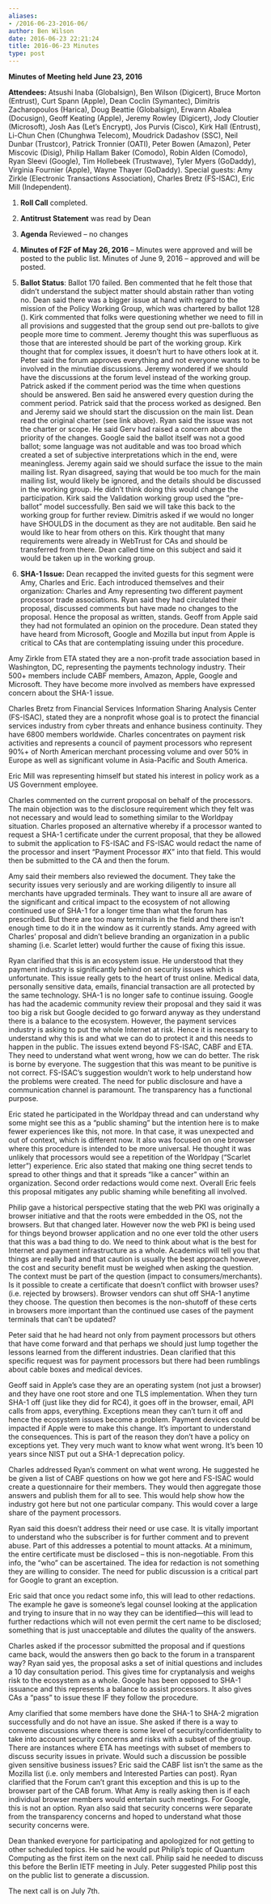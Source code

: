 ```yaml
---
aliases:
- /2016-06-23-2016-06/
author: Ben Wilson
date: 2016-06-23 22:21:24
title: 2016-06-23 Minutes
type: post
---
```


**Minutes of Meeting held June 23, 2016**

**Attendees:** Atsushi Inaba (Globalsign), Ben Wilson (Digicert), Bruce Morton (Entrust), Curt Spann (Apple), Dean Coclin (Symantec), Dimitris Zacharopoulos (Harica), Doug Beattie (Globalsign), Erwann Abalea (Docusign), Geoff Keating (Apple), Jeremy Rowley (Digicert), Jody Cloutier (Microsoft), Josh Aas (Let’s Encrypt), Jos Purvis (Cisco), Kirk Hall (Entrust), Li-Chun Chen (Chunghwa Telecom), Moudrick Dadashov (SSC), Neil Dunbar (Trustcor), Patrick Tronnier (OATI), Peter Bowen (Amazon), Peter Miscovic (Disig), Philip Hallam Baker (Comodo), Robin Alden (Comodo), Ryan Sleevi (Google), Tim Hollebeek (Trustwave), Tyler Myers (GoDaddy), Virginia Fournier (Apple), Wayne Thayer (GoDaddy). Special guests: Amy Zirkle (Electronic Transactions Association), Charles Bretz (FS-ISAC), Eric Mill (Independent).

1. **Roll Call** completed.

1. **Antitrust Statement** was read by Dean

1. **Agenda** Reviewed – no changes

1. **Minutes of F2F of May 26, 2016** – Minutes were approved and will be posted to the public list. Minutes of June 9, 2016 – approved and will be posted.

1. **Ballot Status**: Ballot 170 failed. Ben commented that he felt those that didn’t understand the subject matter should abstain rather than voting no. Dean said there was a bigger issue at hand with regard to the mission of the Policy Working Group, which was chartered by ballot 128 (). Kirk commented that folks were questioning whether we need to fill in all provisions and suggested that the group send out pre-ballots to give people more time to comment. Jeremy thought this was superfluous as those that are interested should be part of the working group. Kirk thought that for complex issues, it doesn’t hurt to have others look at it. Peter said the forum approves everything and not everyone wants to be involved in the minutiae discussions. Jeremy wondered if we should have the discussions at the forum level instead of the working group. Patrick asked if the comment period was the time when questions should be answered. Ben said he answered every question during the comment period. Patrick said that the process worked as designed. Ben and Jeremy said we should start the discussion on the main list. Dean read the original charter (see link above). Ryan said the issue was not the charter or scope. He said Gerv had raised a concern about the priority of the changes. Google said the ballot itself was not a good ballot; some language was not auditable and was too broad which created a set of subjective interpretations which in the end, were meaningless. Jeremy again said we should surface the issue to the main mailing list. Ryan disagreed, saying that would be too much for the main mailing list, would likely be ignored, and the details should be discussed in the working group. He didn’t think doing this would change the participation. Kirk said the Validation working group used the “pre-ballot” model successfully. Ben said we will take this back to the working group for further review. Dimitris asked if we would no longer have SHOULDS in the document as they are not auditable. Ben said he would like to hear from others on this. Kirk thought that many requirements were already in WebTrust for CAs and should be transferred from there. Dean called time on this subject and said it would be taken up in the working group.

1. **SHA-1 Issue:** Dean recapped the invited guests for this segment were Amy, Charles and Eric. Each introduced themselves and their organization: Charles and Amy representing two different payment processor trade associations. Ryan said they had circulated their proposal, discussed comments but have made no changes to the proposal. Hence the proposal as written, stands. Geoff from Apple said they had not formulated an opinion on the procedure. Dean stated they have heard from Microsoft, Google and Mozilla but input from Apple is critical to CAs that are contemplating issuing under this procedure.

Amy Zirkle from ETA stated they are a non-profit trade association based in Washington, DC, representing the payments technology industry. Their 500+ members include CABF members, Amazon, Apple, Google and Microsoft. They have become more involved as members have expressed concern about the SHA-1 issue.

Charles Bretz from Financial Services Information Sharing Analysis Center (FS-ISAC), stated they are a nonprofit whose goal is to protect the financial services industry from cyber threats and enhance business continuity. They have 6800 members worldwide. Charles concentrates on payment risk activities and represents a council of payment processors who represent 90%+ of North American merchant processing volume and over 50% in Europe as well as significant volume in Asia-Pacific and South America.

Eric Mill was representing himself but stated his interest in policy work as a US Government employee.

Charles commented on the current proposal on behalf of the processors. The main objection was to the disclosure requirement which they felt was not necessary and would lead to something similar to the Worldpay situation. Charles proposed an alternative whereby if a processor wanted to request a SHA-1 certificate under the current proposal, that they be allowed to submit the application to FS-ISAC and FS-ISAC would redact the name of the processor and insert “Payment Processor #X” into that field. This would then be submitted to the CA and then the forum.

Amy said their members also reviewed the document. They take the security issues very seriously and are working diligently to insure all merchants have upgraded terminals. They want to insure all are aware of the significant and critical impact to the ecosystem of not allowing continued use of SHA-1 for a longer time than what the forum has prescribed. But there are too many terminals in the field and there isn’t enough time to do it in the window as it currently stands. Amy agreed with Charles’ proposal and didn’t believe branding an organization in a public shaming (i.e. Scarlet letter) would further the cause of fixing this issue.

Ryan clarified that this is an ecosystem issue. He understood that they payment industry is significantly behind on security issues which is unfortunate. This issue really gets to the heart of trust online. Medical data, personally sensitive data, emails, financial transaction are all protected by the same technology. SHA-1 is no longer safe to continue issuing. Google has had the academic community review their proposal and they said it was too big a risk but Google decided to go forward anyway as they understand there is a balance to the ecosystem. However, the payment services industry is asking to put the whole Internet at risk. Hence it is necessary to understand why this is and what we can do to protect it and this needs to happen in the public. The issues extend beyond FS-ISAC, CABF and ETA. They need to understand what went wrong, how we can do better. The risk is borne by everyone. The suggestion that this was meant to be punitive is not correct. FS-ISAC’s suggestion wouldn’t work to help understand how the problems were created. The need for public disclosure and have a communication channel is paramount. The transparency has a functional purpose.

Eric stated he participated in the Worldpay thread and can understand why some might see this as a “public shaming” but the intention here is to make fewer experiences like this, not more. In that case, it was unexpected and out of context, which is different now. It also was focused on one browser where this procedure is intended to be more universal. He thought it was unlikely that processors would see a repetition of the Worldpay (“Scarlet letter”) experience. Eric also stated that making one thing secret tends to spread to other things and that it spreads “like a cancer” within an organization. Second order redactions would come next. Overall Eric feels this proposal mitigates any public shaming while benefiting all involved.

Philip gave a historical perspective stating that the web PKI was originally a browser initiative and that the roots were embedded in the OS, not the browsers. But that changed later. However now the web PKI is being used for things beyond browser application and no one ever told the other users that this was a bad thing to do. We need to think about what is the best for Internet and payment infrastructure as a whole. Academics will tell you that things are really bad and that caution is usually the best approach however, the cost and security benefit must be weighed when asking the question. The context must be part of the question (impact to consumers/merchants). Is it possible to create a certificate that doesn’t conflict with browser uses? (i.e. rejected by browsers). Browser vendors can shut off SHA-1 anytime they choose. The question then becomes is the non-shutoff of these certs in browsers more important than the continued use cases of the payment terminals that can’t be updated?

Peter said that he had heard not only from payment processors but others that have come forward and that perhaps we should just lump together the lessons learned from the different industries. Dean clarified that this specific request was for payment processors but there had been rumblings about cable boxes and medical devices.

Geoff said in Apple’s case they are an operating system (not just a browser) and they have one root store and one TLS implementation. When they turn SHA-1 off (just like they did for RC4), it goes off in the browser, email, API calls from apps, everything. Exceptions mean they can’t turn it off and hence the ecosystem issues become a problem. Payment devices could be impacted if Apple were to make this change. It’s important to understand the consequences. This is part of the reason they don’t have a policy on exceptions yet. They very much want to know what went wrong. It’s been 10 years since NIST put out a SHA-1 deprecation policy.

Charles addressed Ryan’s comment on what went wrong. He suggested he be given a list of CABF questions on how we got here and FS-ISAC would create a questionnaire for their members. They would then aggregate those answers and publish them for all to see. This would help show how the industry got here but not one particular company. This would cover a large share of the payment processors.

Ryan said this doesn’t address their need or use case. It is vitally important to understand who the subscriber is for further comment and to prevent abuse. Part of this addresses a potential to mount attacks. At a minimum, the entire certificate must be disclosed – this is non-negotiable. From this info, the “who” can be ascertained. The idea for redaction is not something they are willing to consider. The need for public discussion is a critical part for Google to grant an exception.

Eric said that once you redact some info, this will lead to other redactions. The example he gave is someone’s legal counsel looking at the application and trying to insure that in no way they can be identified—this will lead to further redactions which will not even permit the cert name to be disclosed; something that is just unacceptable and dilutes the quality of the answers.

Charles asked if the processor submitted the proposal and if questions came back, would the answers then go back to the forum in a transparent way? Ryan said yes, the proposal asks a set of initial questions and includes a 10 day consultation period. This gives time for cryptanalysis and weighs risk to the ecosystem as a whole. Google has been opposed to SHA-1 issuance and this represents a balance to assist processors. It also gives CAs a “pass” to issue these IF they follow the procedure.

Amy clarified that some members have done the SHA-1 to SHA-2 migration successfully and do not have an issue. She asked if there is a way to convene discussions where there is some level of security/confidentiality to take into account security concerns and risks with a subset of the group. There are instances where ETA has meetings with subset of members to discuss security issues in private. Would such a discussion be possible given sensitive business issues? Eric said the CABF list isn’t the same as the Mozilla list (i.e. only members and Interested Parties can post). Ryan clarified that the Forum can’t grant this exception and this is up to the browser part of the CAB forum. What Amy is really asking then is if each individual browser members would entertain such meetings. For Google, this is not an option. Ryan also said that security concerns were separate from the transparency concerns and hoped to understand what those security concerns were.

Dean thanked everyone for participating and apologized for not getting to other scheduled topics. He said he would put Philip’s topic of Quantum Computing as the first item on the next call. Philip said he needed to discuss this before the Berlin IETF meeting in July. Peter suggested Philip post this on the public list to generate a discussion.

The next call is on July 7th.